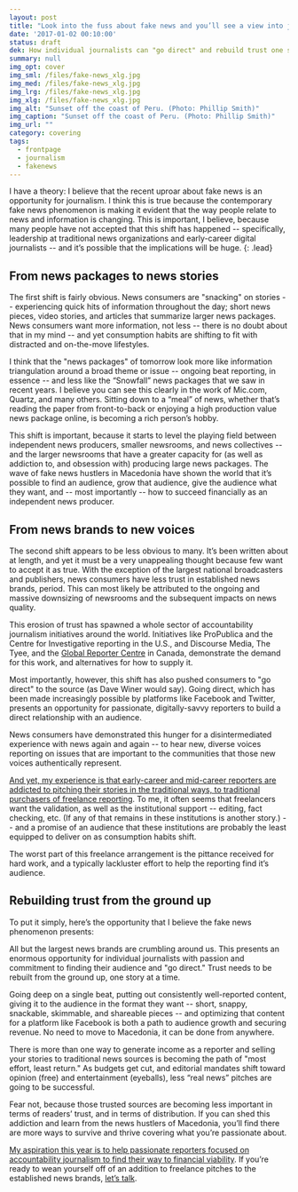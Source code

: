 ```yaml
---
layout: post
title: "Look into the fuss about fake news and you’ll see a view into journalism’s future"
date: '2017-01-02 00:10:00'
status: draft
dek: How individual journalists can "go direct" and rebuild trust one story at a time.
summary: null
img_opt: cover
img_sml: /files/fake-news_xlg.jpg
img_med: /files/fake-news_xlg.jpg
img_lrg: /files/fake-news_xlg.jpg
img_xlg: /files/fake-news_xlg.jpg
img_alt: "Sunset off the coast of Peru. (Photo: Phillip Smith)"
img_caption: "Sunset off the coast of Peru. (Photo: Phillip Smith)"
img_url: ""
category: covering
tags: 
  - frontpage
  - journalism
  - fakenews
---
```

I have a theory: I believe that the recent uproar about fake news is an opportunity for journalism. I think this is true because the contemporary fake news phenomenon is making it evident that the way people relate to news and information is changing. This is important, I believe, because many people have not accepted that this shift has happened -- specifically, leadership at traditional news organizations and early-career digital journalists -- and it’s possible that the implications will be huge.
{: .lead}


## From news packages to news stories

The first shift is fairly obvious. News consumers are "snacking" on stories -- experiencing quick hits of information throughout the day; short news pieces, video stories, and articles that summarize larger news packages. News consumers want more information, not less -- there is no doubt about that in my mind -- and yet consumption habits are shifting to fit with distracted and on-the-move lifestyles.

I think that the "news packages" of tomorrow look more like information triangulation around a broad theme or issue -- ongoing beat reporting, in essence -- and less like the “Snowfall” news packages that we saw in recent years. I believe you can see this clearly in the work of Mic.com, Quartz, and many others. Sitting down to a “meal” of news, whether that’s reading the paper from front-to-back or enjoying a high production value news package online, is becoming a rich person’s hobby.

This shift is important, because it starts to level the playing field between independent news producers, smaller newsrooms, and news collectives -- and the larger newsrooms that have a greater capacity for (as well as addiction to, and obsession with) producing large news packages. The wave of fake news hustlers in Macedonia have shown the world that it’s possible to find an audience, grow that audience, give the audience what they want, and -- most importantly -- how to succeed financially as an independent news producer.

## From news brands to new voices

The second shift appears to be less obvious to many. It’s been written about at length, and yet it must be a very unappealing thought because few want to accept it as true. With the exception of the largest national broadcasters and publishers, news consumers have less trust in established news brands, period. This can most likely be attributed to the ongoing and massive downsizing of newsrooms and the subsequent impacts on news quality.

This erosion of trust has spawned a whole sector of accountability journalism initiatives around the world. Initiatives like ProPublica and the Centre for Investigative reporting in the U.S., and Discourse Media, The Tyee, and the [Global Reporter Centre](http://globalreportingcentre.org/) in Canada, demonstrate the demand for this work, and alternatives for how to supply it.

Most importantly, however, this shift has also pushed consumers to "go direct" to the source (as Dave Winer would say). Going direct, which has been made increasingly possible by platforms like Facebook and Twitter, presents an opportunity for passionate, digitally-savvy reporters to build a direct relationship with an audience.

News consumers have demonstrated this hunger for a disintermediated experience with news again and again -- to hear new, diverse voices reporting on issues that are important to the communities that those new voices authentically represent.

[And yet, my experience is that early-career and mid-career reporters are addicted to pitching their stories in the traditional ways, to traditional purchasers of freelance reporting](http://phillipadsmith.com/2012/06/young-journalists-dont-seem-to-care-about-the-web-why-not-hackshackers-hhto.html). To me, it often seems that freelancers want the validation, as well as the institutional support  -- editing, fact checking, etc. (If any of that remains in these institutions is another story.) -- and a promise of an audience that these institutions are probably the least equipped to deliver on as consumption habits shift.

The worst part of this freelance arrangement is the pittance received for hard work, and a typically lackluster effort to help the reporting find it’s audience.

## Rebuilding trust from the ground up

To put it simply, here’s the opportunity that I believe the fake news phenomenon presents:

All but the largest news brands are crumbling around us. This presents an enormous opportunity for individual journalists with passion and commitment to finding their audience and "go direct." Trust needs to be rebuilt from the ground up, one story at a time.

Going deep on a single beat, putting out consistently well-reported content, giving it to the audience in the format they want -- short, snappy, snackable, skimmable, and shareable pieces -- and optimizing that content for a platform like Facebook is both a path to audience growth and securing revenue. No need to move to Macedonia, it can be done from anywhere.

There is more than one way to generate income as a reporter and selling your stories to traditional news sources is becoming the path of "most effort, least return." As budgets get cut, and editorial mandates shift toward opinion (free) and entertainment (eyeballs), less “real news” pitches are going to be successful. 

Fear not, because those trusted sources are becoming less important in terms of readers’ trust, and in terms of distribution. If you can shed this addiction and learn from the news hustlers of Macedonia, you’ll find there are more ways to survive and thrive covering what you’re passionate about.

[My aspiration this year is to help passionate reporters focused on accountability journalism to find their way to financial viability](http://phillipadsmith.com/2016/12/making-accountability-reporting-journalism-financially-viable.html). If you’re ready to wean yourself off of an addition to freelance pitches to the established news brands, [let’s talk](http://phillipadsmith.com/about/#contact).

